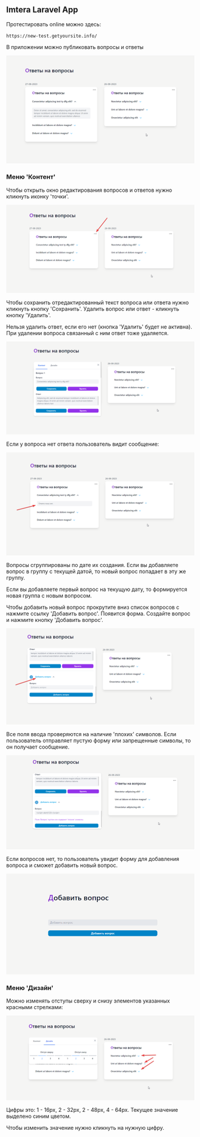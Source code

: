 ## Imtera Laravel App

Протестировать online можно здесь:

```
https://new-test.getyoursite.info/
```

В приложении можно публиковать вопросы и ответы 

![image 1](public/images/1.png)

### Меню 'Контент'

Чтобы открыть окно редактирования вопросов и ответов нужно кликнуть иконку 'точки'.

![image 2](public/images/2.png)

Чтобы сохранить отредактированный текст вопроса или ответа нужно кликнуть кнопку 
'Сохранить'. Удалить вопрос или ответ - кликнуть кнопку 'Удалить'.

Нельзя удалить ответ, если его нет (кнопка 'Удалить' будет не активна).
При удалении вопроса связанный с ним ответ тоже удаляется.

![image 3](public/images/3.png)

Если у вопроса нет ответа пользователь видит сообщение:

![image 4](public/images/4.png)

Вопросы сгруппированы по дате их создания. Если вы добавляете вопрос в группу
с текущей датой, то новый вопрос попадает в эту же группу.

Если вы добавляете первый вопрос на текущую дату, то формируется новая группа
с новым вопросом.

Чтобы добавить новый вопрос прокрутите вниз список вопросов с нажмите
ссылку 'Добавить вопрос'. Появится форма. Создайте вопрос и нажмите кнопку
'Добавить вопрос'.

![image 5](public/images/5.png)

Все поля ввода проверяются на наличие 'плохих' символов. Если пользователь отправляет
пустую форму или запрещенные символы, то он получает сообщение.

![image 6](public/images/6.png)

Если вопросов нет, то пользователь увидит форму для добавления вопроса и сможет 
добавить новый вопрос.

![image 8](public/images/8.png)

### Меню 'Дизайн'

Можно изменять отступы сверху и снизу элементов указанных красными стрелками:

![image 7](public/images/7.png)

Цифры это: 1 - 16px, 2 - 32px, 2 - 48px, 4 - 64px. Текущее значение выделено
синим цветом.

Чтобы изменить значение нужно кликнуть на нужную цифру.